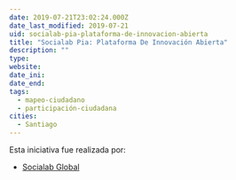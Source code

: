```yaml
---
date: 2019-07-21T23:02:24.000Z
date_last_modified: 2019-07-21
uid: socialab-pia-plataforma-de-innovacion-abierta
title: "Socialab Pia: Plataforma De Innovación Abierta"
description: ""
type: 
website: 
date_ini: 
date_end: 
tags:
  - mapeo-ciudadano
  - participación-ciudadana
cities: 
  - Santiago
---
```


Esta iniciativa fue realizada por:

- [Socialab Global](/organizaciones/socialab-global)
